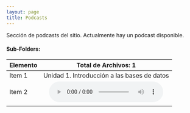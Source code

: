 ```yaml
---
layout: page
title: Podcasts
---
```

Sección de podcasts del sitio. Actualmente hay un podcast disponible.
#### Sub-Folders: 

| Elemento | Total de Archivos: 1 | 
| :------- | :------: | 
| Item 1   | Unidad 1. Introducción a las bases de datos      | 
| Item 2   | <audio src="../ftp/music/take-on-me.mp3" controls="controls" type="audio/mpeg" preload="preload">
</audio>    | 

